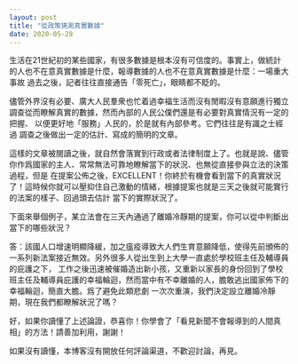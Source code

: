 ```yaml
---
layout: post
title: "從政策猜測真實數據"
date: 2020-05-28
---
```


生活在21世紀初的某些國家，有很多數據是根本沒有可信度的。事實上，做統計的人也不在意真實數據是什麼，報導數據的人也不在意真實數據是什麼：一場重大事故
過去之後，記者往往直接通告「零死亡」，眼睛都不眨的。

儘管外界沒有必要、廣大人民羣衆也忙着過幸福生活而沒有閒暇沒有意願進行獨立調查從而瞭解真實的數據，然而內部的人民公僕們還是有必要對真實情況有一定的把握、
以便更好地「服務」人民的，於是就有內部參考。它們往往是有識之士經過
調查之後做出一定的估計、寫成的簡明的文章。

這樣的文章被閱讀之後，就自然會落實到行政或者法律制度上了。也就是說、儘管你作爲國家的主人、常常無法可靠地瞭解當下的狀況、也無從直接參與立法的決策過程，但是
在提案公佈之後，EXCELLENT！你終於有機會看到當下的真實狀況了！這時候你就可以壓抑住自己激動的情緒，根據提案也就是三天之後就可能實行的法案的樣子、回過頭去估計
當下的實際狀況了。

下面來舉個例子，某立法會在三天內通過了離婚冷靜期的提案，你可以從中判斷出當下的哪些狀況？

答：該國人口增速明顯降緩，加之瘟疫導致大人們生育意願降低，使得先前頒佈的一系列新法案接近無效。另外很多人從出生到上大學一直處於學校班主任及輔導員的庇護之下，
工作之後迅速被催婚造出新小孩，又重新以家長的身份回到了學校班主任及輔導員庇護的幸福輪迴，然而當中有不幸離婚的人，膽敢逃出國家佈下的幸福輪迴，簡直大膽。爲了避免此類悲劇
一次次重演，我們決定設立離婚冷靜期，現在我們都瞭解狀況了嗎？

好，如果你讀懂了上述論證，恭喜你！你學會了「看見新聞不會報導到的人間真相」的方法！請善加利用，謝謝！

如果沒有讀懂，本博客沒有開放任何評論渠道，不歡迎討論，再見。
